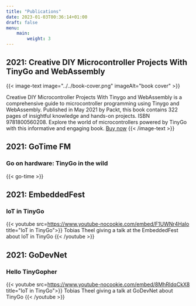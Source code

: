 ```yaml
---
title: "Publications"
date: 2023-01-03T00:36:14+01:00
draft: false
menu:
    main:
        weight: 3
---
```


## 2021: Creative DIY Microcontroller Projects With TinyGo and WebAssembly

{{< image-text image="../../book-cover.png" imageAlt="book cover" >}}

Creative DIY Microcontroller Projects With Tinygo and WebAssembly is a comprehensive guide to microcontroller programming using Tinygo and WebAssembly. Published in May 2021 by Packt, this book contains 322 pages of insightful knowledge and hands-on projects. ISBN 9781800560208. Explore the world of microcontrollers powered by TinyGo with this informative and engaging book. [Buy now](https://www.packtpub.com/product/creative-diy-microcontroller-projects-with-tinygo-and-webassembly/9781800560208)
{{< /image-text >}}

## 2021: GoTime FM 

### Go on hardware: TinyGo in the wild

{{< go-time >}}

## 2021: EmbeddedFest

### IoT in TinyGo

{{< youtube src=https://www.youtube-nocookie.com/embed/F1UWNr4HaIo title="IoT in TinyGo">}}
Tobias Theel giving a talk at the EmbeddedFest about IoT in TinyGo
{{< /youtube >}}

## 2021: GoDevNet

### Hello TinyGopher

{{< youtube src=https://www.youtube-nocookie.com/embed/8MhRldqCkX8 title="IoT in TinyGo">}}
Tobias Theel giving a talk at GoDevNet about TinyGo
{{< /youtube >}}
